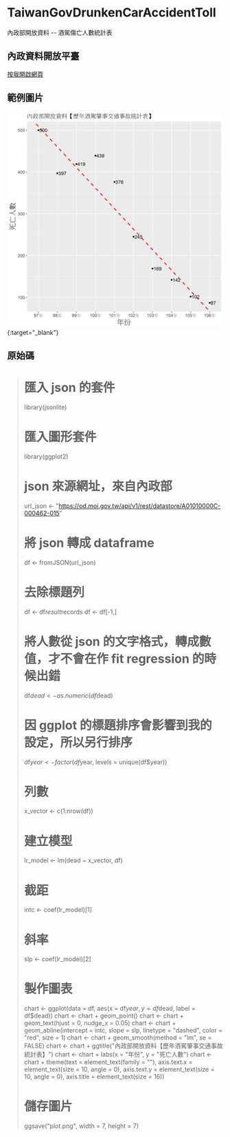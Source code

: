 ﻿# TaiwanGovDrunkenCarAccidentToll
內政部開放資料 -- 酒駕傷亡人數統計表

## 內政資料開放平臺
[按我開啟網頁](https://data.moi.gov.tw/)

## 範例圖片
![範例圖片](https://github.com/telunyang/TaiwanGovDrunkenCarAccidentToll/blob/master/plot.png){:target="_blank"}

## 原始碼
># 匯入 json 的套件
>library(jsonlite)
>
># 匯入圖形套件
>library(ggplot2)
>
># json 來源網址，來自內政部
>url_json <- "https://od.moi.gov.tw/api/v1/rest/datastore/A01010000C-000462-015"
>
># 將 json 轉成 dataframe
>df <- fromJSON(url_json)
>
># 去除標題列
>df <- df$result$records
>df <- df[-1,]
>
># 將人數從 json 的文字格式，轉成數值，才不會在作 fit regression 的時候出錯
>df$dead <- as.numeric(df$dead)
>
># 因 ggplot 的標題排序會影響到我的設定，所以另行排序
>df$year <- factor(df$year, levels = unique(df$year))
>
># 列數
>x_vector <- c(1:nrow(df))
>
># 建立模型
>lr_model <- lm(dead ~ x_vector, df)
>
># 截距
>intc <- coef(lr_model)[1]
>
># 斜率
>slp <- coef(lr_model)[2]
>
># 製作圖表
>chart <- ggplot(data = df, aes(x = df$year, y = df$dead, label = df$dead))
>chart <- chart + geom_point()
>chart <- chart + geom_text(hjust = 0, nudge_x = 0.05)
>chart <- chart + geom_abline(intercept = intc, slope = slp, linetype = "dashed", color = "red", size = 1)
>chart <- chart + geom_smooth(method = "lm", se = FALSE)
>chart <- chart + ggtitle("內政部開放資料【歷年酒駕肇事交通事故統計表】")
>chart <- chart + labs(x = "年份", y = "死亡人數")
>chart <- chart + theme(text = element_text(family = ""), 
>                       axis.text.x = element_text(size = 10, angle = 0), 
>                       axis.text.y = element_text(size = 10, angle = 0), 
>                       axis.title = element_text(size = 16))
>
># 儲存圖片
>ggsave("plot.png", width = 7, height = 7)
